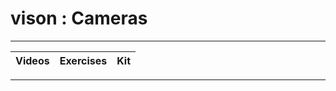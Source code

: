 # vison : Cameras

----

Videos              |Exercises                      |Kit
:-------------------|:------------------------------|:-------------------------

----
